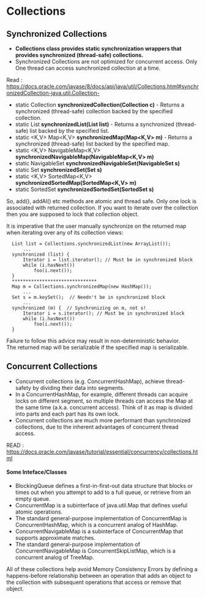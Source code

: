 # Collections 

## Synchronized Collections
* **Collections class provides static synchronization wrappers that provides synchronized (thread-safe) collections.**
* Synchronized Collections are not optimized for concurrent access. Only One thread can access sunchronized collection at a time.

Read : https://docs.oracle.com/javase/8/docs/api/java/util/Collections.html#synchronizedCollection-java.util.Collection-

* static <T> Collection<T>	**synchronizedCollection(Collection<T> c)** - Returns a synchronized (thread-safe) collection backed by the specified collection. 
* static <T> List<T>	**synchronizedList(List<T> list)** - Returns a synchronized (thread-safe) list backed by the specified list.
* static <K,V> Map<K,V>	**synchronizedMap(Map<K,V> m)** - Returns a synchronized (thread-safe) list backed by the specified map.
* static <K,V> NavigableMap<K,V>	**synchronizedNavigableMap(NavigableMap<K,V> m)**
* static <T> NavigableSet<T>	**synchronizedNavigableSet(NavigableSet<T> s)**
* static <T> Set<T>	**synchronizedSet(Set<T> s)** 
* static <K,V> SortedMap<K,V>	**synchronizedSortedMap(SortedMap<K,V> m)** 
* static <T> SortedSet<T>	**synchronizedSortedSet(SortedSet<T> s)** 

So, add(), addAl() etc methods are atomic and thread safe. Only one lock is associated with returned collection. 
If you want to iterate over the collection then you are supposed to lock that collection object.

It is imperative that the user manually synchronize on the returned map when iterating over any of its collection views:
```
  List list = Collections.synchronizedList(new ArrayList());
      ...
  synchronized (list) {
      Iterator i = list.iterator(); // Must be in synchronized block
      while (i.hasNext())
          foo(i.next());
  }
  *******************************
  Map m = Collections.synchronizedMap(new HashMap());
      ...
  Set s = m.keySet();  // Needn't be in synchronized block
      ...
  synchronized (m) {  // Synchronizing on m, not s!
      Iterator i = s.iterator(); // Must be in synchronized block
      while (i.hasNext())
          foo(i.next());
  }
```
Failure to follow this advice may result in non-deterministic behavior.\
The returned map will be serializable if the specified map is serializable.

## Concurrent Collections
* Concurrent collections (e.g. ConcurrentHashMap), achieve thread-safety by dividing their data into segments. 
* In a ConcurrentHashMap, for example, different threads can acquire locks on different segment, so multiple threads can access the Map at the same time (a.k.a. concurrent access). Think of it as map is divided into parts and each part has its own lock. 
* Concurrent collections are much more performant than synchronized collections, due to the inherent advantages of concurrent thread access.

READ : https://docs.oracle.com/javase/tutorial/essential/concurrency/collections.html

#### Some Inteface/Classes 
* BlockingQueue defines a first-in-first-out data structure that blocks or times out when you attempt to add to a full queue, or retrieve from an empty queue.
* ConcurrentMap is a subinterface of java.util.Map that defines useful atomic operations.
* The standard general-purpose implementation of ConcurrentMap is ConcurrentHashMap, which is a concurrent analog of HashMap.
* ConcurrentNavigableMap is a subinterface of ConcurrentMap that supports approximate matches. 
* The standard general-purpose implementation of ConcurrentNavigableMap is ConcurrentSkipListMap, which is a concurrent analog of TreeMap.

All of these collections help avoid Memory Consistency Errors by defining a happens-before relationship between an operation that adds an object to the collection with subsequent operations that access or remove that object.

